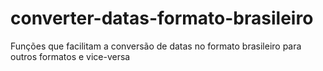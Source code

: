 # converter-datas-formato-brasileiro
Funções que facilitam a conversão de datas no formato brasileiro para outros formatos e vice-versa
